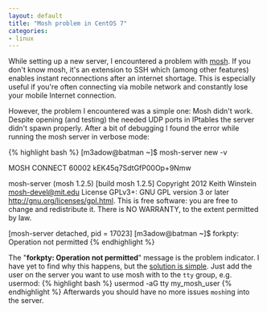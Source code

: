 ```yaml
---
layout: default
title: "Mosh problem in CentOS 7"
categories:
- linux
---
```

While setting up a new server, I encountered a problem with [mosh](https://mosh.mit.edu/). If you don't know mosh, it's an extension to SSH which (among other features) enables instant reconnections after an internet shortage. This is especially useful if you're often connecting via mobile network and constantly lose your mobile Internet connection.

However, the problem I encountered was a simple one: Mosh didn't work. Despite opening (and testing) the needed UDP ports in IPtables the server didn't spawn properly. After a bit of debugging I found the error while running the mosh server in verbose mode:

{% highlight bash %}
[m3adow@batman ~]$ mosh-server new -v

MOSH CONNECT 60002 kEK45q7SdtGfP00Op+9Nmw

mosh-server (mosh 1.2.5) [build mosh 1.2.5]
Copyright 2012 Keith Winstein <mosh-devel@mit.edu>
License GPLv3+: GNU GPL version 3 or later <http://gnu.org/licenses/gpl.html>.
This is free software: you are free to change and redistribute it.
There is NO WARRANTY, to the extent permitted by law.

[mosh-server detached, pid = 17023]
[m3adow@batman ~]$ forkpty: Operation not permitted
{% endhighlight %}

The "**forkpty: Operation not permitted**" message is the problem indicator. I have yet to find why this happens, but the [solution is simple](http://www.sourcediver.org/blog/2013/12/28/fixing-mosh-on-arch-linux/). Just add the user on the server you want to use mosh with to the `tty` group, e.g. usermod:
{% highlight bash %}
usermod -aG tty my_mosh_user
{% endhighlight %}
Afterwards you should have no more issues `mosh`ing into the server.
